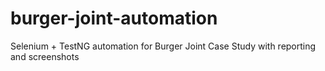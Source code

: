 # burger-joint-automation
Selenium + TestNG automation for Burger Joint Case Study with reporting and screenshots
